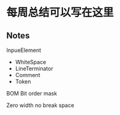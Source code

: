 # 每周总结可以写在这里

## Notes

InpueElement
  + WhiteSpace
  + LineTerminator
  + Comment
  + Token

  BOM
  Bit order mask

  Zero width no break space
